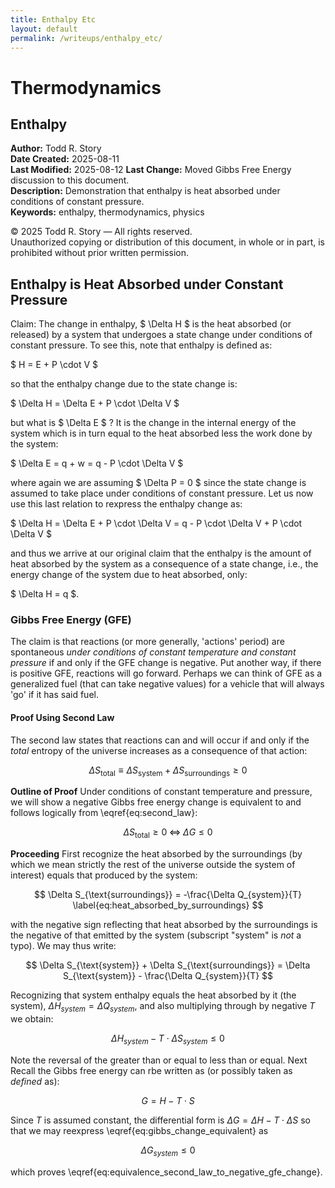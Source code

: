 ```yaml
---
title: Enthalpy Etc
layout: default
permalink: /writeups/enthalpy_etc/
---
```


# Thermodynamics

## Enthalpy

**Author:** Todd R. Story  
**Date Created:** 2025-08-11  
**Last Modified:** 2025-08-12
**Last Change:** Moved Gibbs Free Energy discussion to this document.  
**Description:** Demonstration that enthalpy is heat absorbed under conditions of constant pressure.    
**Keywords:** enthalpy, thermodynamics, physics

© 2025 Todd R. Story — All rights reserved.  
Unauthorized copying or distribution of this document, in whole or in part, is prohibited without prior written permission.

## Enthalpy is Heat Absorbed under Constant Pressure
Claim: The change in enthalpy, $ \Delta H $ is the heat absorbed (or released) by a system that undergoes a state change under conditions of constant pressure.  To see this, note that enthalpy is defined as:

$ H = E + P \cdot V $

so that the enthalpy change due to the state change is:

$ \Delta H = \Delta E + P \cdot \Delta V $

but what is $ \Delta E $ ?  It is the change in the internal energy of the system which is in turn equal to the heat absorbed less the work done by the system:

$ \Delta E = q + w = q - P \cdot \Delta V $

where again we are assuming $ \Delta P = 0 $ since the state change is assumed to take place under conditions of constant pressure.  Let us now use this last relation to rexpress the enthalpy change as:

$ \Delta H = \Delta E + P \cdot \Delta V = q - P \cdot \Delta V + P \cdot \Delta V $

and thus we arrive at our original claim that the enthalpy is the amount of heat absorbed by the system as a consequence of a state change, i.e., the energy change of the system due to heat absorbed, only:

$ \Delta H = q $.

### Gibbs Free Energy (GFE)
The claim is that reactions (or more generally, 'actions' period) are spontaneous *under conditions of constant temperature and constant pressure* if and only if the GFE change is negative.  Put another way, if there is positive GFE, reactions will go forward. Perhaps we can think of  GFE as a generalized fuel (that can take negative values) for a vehicle that will always 'go' if it has said fuel.

#### Proof Using Second Law
The second law states that reactions can and will occur if and only if the *total* entropy of the universe increases as a consequence of that action:

$$
\Delta S_{\text{total}} \equiv \Delta S_{\text{system}} + \Delta S_{\text{surroundings}} \geq 0
\label{eq:second_law}
$$

**Outline of Proof** 
Under conditions of constant temperature and pressure, we will show a negative Gibbs free energy change is equivalent to and follows logically from \eqref{eq:second_law}:

$$
   \Delta S_{\text{total}} \geq 0 \; \Leftrightarrow \; \Delta G \leq 0
   \label{eq:equivalence_second_law_to_negative_gfe_change}
$$ 

**Proceeding**
First recognize the heat absorbed by the surroundings (by which we mean strictly the rest of the universe outside the system of interest) equals that produced by the system:

$$
   \Delta S_{\text{surroundings}} = -\frac{\Delta Q_{system}}{T}
   \label{eq:heat_absorbed_by_surroundings}
$$

with the negative sign reflecting that heat absorbed by the surroundings is the negative of that emitted by the system (subscript "system" is *not* a typo). We may thus write:

$$
\Delta S_{\text{system}} + \Delta S_{\text{surroundings}} =
\Delta S_{\text{system}} - \frac{\Delta Q_{system}}{T}
$$

Recognizing that system enthalpy equals the heat absorbed by it (the system), $\Delta H_{system} = \Delta Q_{system}$, and also multiplying through by negative $T$ we obtain:

$$
\Delta H_{system} - T \cdot \Delta S_{system} \leq 0
\label{eq:gibbs_change_equivalent}
$$

Note the reversal of the greater than or equal to less than or equal. Next Recall the Gibbs free energy can rbe written as (or possibly taken as *defined* as):

$$
G = H - T \cdot S
$$

Since $T$ is assumed constant, the differential form is $\Delta G=\Delta H-T\cdot \Delta S$ so that we may reexpress \eqref{eq:gibbs_change_equivalent} as 

$$
\Delta G_{system} \leq 0
$$

which proves \eqref{eq:equivalence_second_law_to_negative_gfe_change}.
